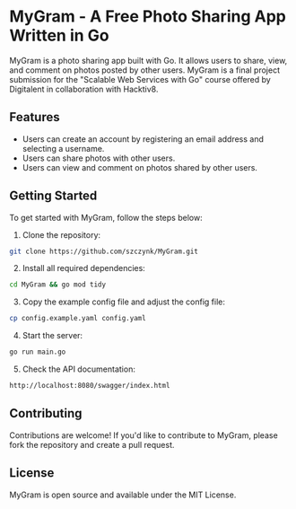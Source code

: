 # MyGram - A Free Photo Sharing App Written in Go

MyGram is a photo sharing app built with Go. It allows users to share, view, and comment on photos posted by other users. MyGram is a final project submission for the "Scalable Web Services with Go" course offered by Digitalent in collaboration with Hacktiv8.

## Features

- Users can create an account by registering an email address and selecting a username.
- Users can share photos with other users.
- Users can view and comment on photos shared by other users.

## Getting Started

To get started with MyGram, follow the steps below:

1. Clone the repository:

  ```bash
  git clone https://github.com/szczynk/MyGram.git
  ```

2. Install all required dependencies:

  ```bash
  cd MyGram && go mod tidy
  ```

3. Copy the example config file and adjust the config file:

  ```bash
  cp config.example.yaml config.yaml
  ```

4. Start the server:

  ```bash
  go run main.go
  ```

5. Check the API documentation:

  ```bash
  http://localhost:8080/swagger/index.html
  ```

## Contributing

Contributions are welcome! If you'd like to contribute to MyGram, please fork the repository and create a pull request.

## License

MyGram is open source and available under the MIT License.
